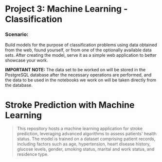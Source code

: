 # Project 3: Machine Learning - Classification

### Scenario:

Build models for the purpose of classification problems using data obtained from the web, found yourself, or from one of the optionally available data sets. After creating the model, serve it as a simple web application to better showcase your work.

**IMPORTANT NOTE:** The data set to be worked on will be stored in the PostgreSQL database after the necessary operations are performed, and the data to be used in the notebooks we work on will be taken directly from the database.

# Stroke Prediction with Machine Learning

>This repository hosts a machine learning application for stroke prediction, leveraging advanced algorithms to assess patients' health status. 
>The model is trained on a dataset comprising patient records, including factors such as age, hypertension, heart disease history, glucose levels,  gender, smoking status, marital and work status, and residence type.


